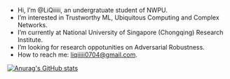 - Hi, I’m @LiQiiiii, an undergratuate student of NWPU.
- I’m interested in Trustworthy ML, Ubiquitous Computing and Complex Networks.
- I’m currently at National University of Singapore (Chongqing) Research Institute.
- I’m looking for research oppotunities on Adversarial Robustness.
- How to reach me: liqiiiii0704@gmail.com.

[![Anurag's GitHub stats](https://github-readme-stats.vercel.app/api?username=LiQiiiii?count_private=true)](https://github.com/anuraghazra/github-readme-stats)

<!---
LiQiiiii/LiQiiiii is a ✨ special ✨ repository because its `README.md` (this file) appears on your GitHub profile.
You can click the Preview link to take a look at your changes.
--->
